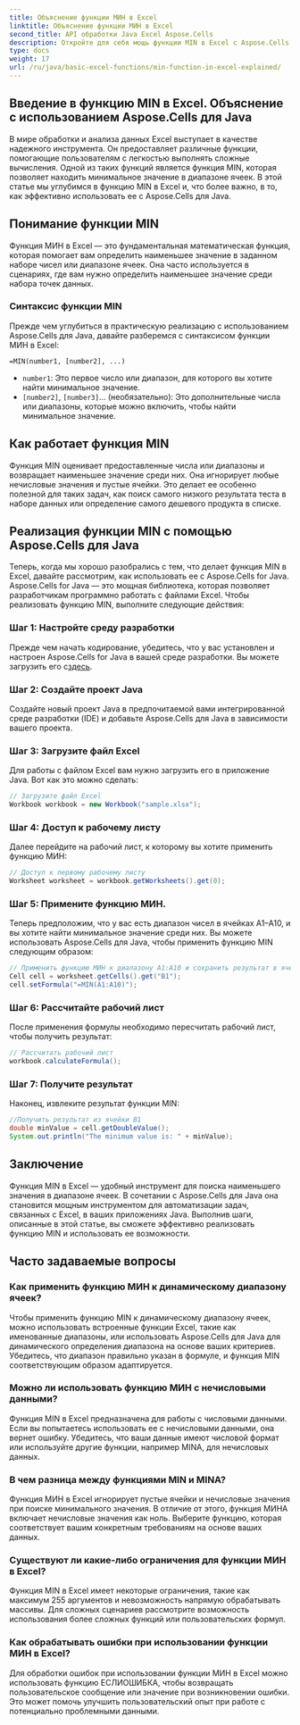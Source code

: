 ```yaml
---
title: Объяснение функции МИН в Excel
linktitle: Объяснение функции МИН в Excel
second_title: API обработки Java Excel Aspose.Cells
description: Откройте для себя мощь функции MIN в Excel с Aspose.Cells для Java. Научитесь находить минимальные значения без усилий.
type: docs
weight: 17
url: /ru/java/basic-excel-functions/min-function-in-excel-explained/
---
```


## Введение в функцию MIN в Excel. Объяснение с использованием Aspose.Cells для Java

В мире обработки и анализа данных Excel выступает в качестве надежного инструмента. Он предоставляет различные функции, помогающие пользователям с легкостью выполнять сложные вычисления. Одной из таких функций является функция MIN, которая позволяет находить минимальное значение в диапазоне ячеек. В этой статье мы углубимся в функцию MIN в Excel и, что более важно, в то, как эффективно использовать ее с Aspose.Cells для Java.

## Понимание функции MIN

Функция МИН в Excel — это фундаментальная математическая функция, которая помогает вам определить наименьшее значение в заданном наборе чисел или диапазоне ячеек. Она часто используется в сценариях, где вам нужно определить наименьшее значение среди набора точек данных.

### Синтаксис функции MIN

Прежде чем углубиться в практическую реализацию с использованием Aspose.Cells для Java, давайте разберемся с синтаксисом функции МИН в Excel:

```
=MIN(number1, [number2], ...)
```

- `number1`: Это первое число или диапазон, для которого вы хотите найти минимальное значение.
- `[number2]`, `[number3]`... (необязательно): Это дополнительные числа или диапазоны, которые можно включить, чтобы найти минимальное значение.

## Как работает функция MIN

Функция MIN оценивает предоставленные числа или диапазоны и возвращает наименьшее значение среди них. Она игнорирует любые нечисловые значения и пустые ячейки. Это делает ее особенно полезной для таких задач, как поиск самого низкого результата теста в наборе данных или определение самого дешевого продукта в списке.

## Реализация функции MIN с помощью Aspose.Cells для Java

Теперь, когда мы хорошо разобрались с тем, что делает функция MIN в Excel, давайте рассмотрим, как использовать ее с Aspose.Cells for Java. Aspose.Cells for Java — это мощная библиотека, которая позволяет разработчикам программно работать с файлами Excel. Чтобы реализовать функцию MIN, выполните следующие действия:

### Шаг 1: Настройте среду разработки

 Прежде чем начать кодирование, убедитесь, что у вас установлен и настроен Aspose.Cells for Java в вашей среде разработки. Вы можете загрузить его с[здесь](https://releases.aspose.com/cells/java/).

### Шаг 2: Создайте проект Java

Создайте новый проект Java в предпочитаемой вами интегрированной среде разработки (IDE) и добавьте Aspose.Cells для Java в зависимости вашего проекта.

### Шаг 3: Загрузите файл Excel

Для работы с файлом Excel вам нужно загрузить его в приложение Java. Вот как это можно сделать:

```java
// Загрузите файл Excel
Workbook workbook = new Workbook("sample.xlsx");
```

### Шаг 4: Доступ к рабочему листу

Далее перейдите на рабочий лист, к которому вы хотите применить функцию МИН:

```java
// Доступ к первому рабочему листу
Worksheet worksheet = workbook.getWorksheets().get(0);
```

### Шаг 5: Примените функцию МИН.

Теперь предположим, что у вас есть диапазон чисел в ячейках A1–A10, и вы хотите найти минимальное значение среди них. Вы можете использовать Aspose.Cells для Java, чтобы применить функцию MIN следующим образом:

```java
// Применить функцию МИН к диапазону A1:A10 и сохранить результат в ячейке B1.
Cell cell = worksheet.getCells().get("B1");
cell.setFormula("=MIN(A1:A10)");
```

### Шаг 6: Рассчитайте рабочий лист

После применения формулы необходимо пересчитать рабочий лист, чтобы получить результат:

```java
// Рассчитать рабочий лист
workbook.calculateFormula();
```

### Шаг 7: Получите результат

Наконец, извлеките результат функции MIN:

```java
//Получить результат из ячейки B1
double minValue = cell.getDoubleValue();
System.out.println("The minimum value is: " + minValue);
```

## Заключение

Функция MIN в Excel — удобный инструмент для поиска наименьшего значения в диапазоне ячеек. В сочетании с Aspose.Cells для Java она становится мощным инструментом для автоматизации задач, связанных с Excel, в ваших приложениях Java. Выполнив шаги, описанные в этой статье, вы сможете эффективно реализовать функцию MIN и использовать ее возможности.

## Часто задаваемые вопросы

### Как применить функцию МИН к динамическому диапазону ячеек?

Чтобы применить функцию MIN к динамическому диапазону ячеек, можно использовать встроенные функции Excel, такие как именованные диапазоны, или использовать Aspose.Cells для Java для динамического определения диапазона на основе ваших критериев. Убедитесь, что диапазон правильно указан в формуле, и функция MIN соответствующим образом адаптируется.

### Можно ли использовать функцию МИН с нечисловыми данными?

Функция MIN в Excel предназначена для работы с числовыми данными. Если вы попытаетесь использовать ее с нечисловыми данными, она вернет ошибку. Убедитесь, что ваши данные имеют числовой формат или используйте другие функции, например MINA, для нечисловых данных.

### В чем разница между функциями MIN и MINA?

Функция МИН в Excel игнорирует пустые ячейки и нечисловые значения при поиске минимального значения. В отличие от этого, функция МИНА включает нечисловые значения как ноль. Выберите функцию, которая соответствует вашим конкретным требованиям на основе ваших данных.

### Существуют ли какие-либо ограничения для функции МИН в Excel?

Функция MIN в Excel имеет некоторые ограничения, такие как максимум 255 аргументов и невозможность напрямую обрабатывать массивы. Для сложных сценариев рассмотрите возможность использования более сложных функций или пользовательских формул.

### Как обрабатывать ошибки при использовании функции МИН в Excel?

Для обработки ошибок при использовании функции МИН в Excel можно использовать функцию ЕСЛИОШИБКА, чтобы возвращать пользовательское сообщение или значение при возникновении ошибки. Это может помочь улучшить пользовательский опыт при работе с потенциально проблемными данными.